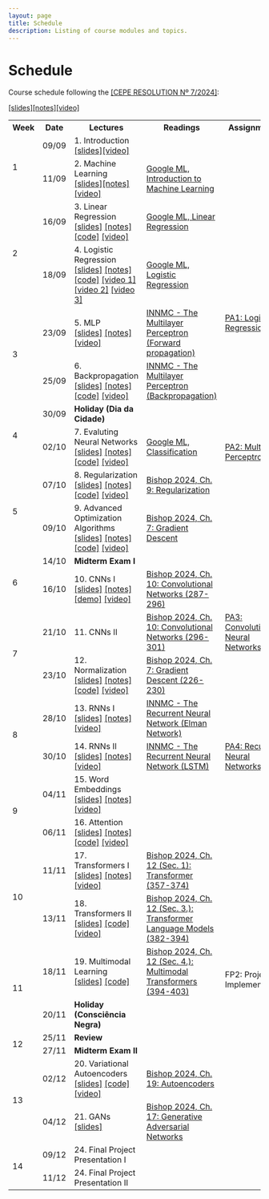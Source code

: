 ```yaml
---
layout: page
title: Schedule
description: Listing of course modules and topics.
---
```


# Schedule

Course schedule following the [[CEPE RESOLUTION Nº 7/2024]](https://www2.dti.ufv.br/noticias/files/anexos/1719953979.pdf):

<!-- {% for module in site.modules %}
{{ module }}
{% endfor %} -->

<table>
  <tr>
    <th>Week</th>
    <th>Date</th>
    <th>Lectures</th>
    <th>Readings</th>
    <th>Assignments</th>
  </tr>

  <!-- Semana 1 -->
  <tr>
    <td rowspan="2">1</td>
    <td>09/09</td>
    <td>1. Introduction<br><a href="{{ 'assets/slides/L01-introduction.pdf' | relative_url }}">[slides]</a><a href="https://youtu.be/77FNyBwjdV8">[video]</a></td>
    <td></td>
    <td></td>
  </tr>
  <tr>
    <td>11/09</td>
    <td>2. Machine Learning<br><a href="{{ 'assets/slides/L02-machine-learning.pdf' | relative_url }}">[slides]</a><a href="{{ 'assets/notes/L02-machine-learning.pdf' | relative_url }}">[notes]</a><a href="https://youtu.be/8iulB8B1iKE">[video]</a></td>
    <td>
      <a href="https://developers.google.com/machine-learning/intro-to-ml">Google ML, Introduction to Machine Learning</a>
    </td>
    <td></td>
  </tr>

  <!-- Semana 2 -->
  <tr>
    <td rowspan="2">2</td>
    <td>16/09</td>
    <td>3. Linear Regression<br>
      <a href="{{ 'assets/slides/L03-linear-regression.pdf' | relative_url }}">[slides]</a>
      <a href="{{ 'assets/notes/L03-linear-regression.pdf' | relative_url }}">[notes]</a>
      <a href="https://colab.research.google.com/drive/1wBSS1M9A3BqGwxSjmsSpLtGGwDCD5Ayh?usp=sharing">[code]</a>
      <a href="https://youtu.be/nUIU4UUNWVk">[video]</a>
    </td>
    <td>
      <a href="https://developers.google.com/machine-learning/crash-course/linear-regression">Google ML, Linear Regression</a>
    </td>
    <td></td>
  </tr>
  <tr>
    <td>18/09</td>
    <td>4. Logistic Regression<br>
      <a href="{{ 'assets/slides/L04-logistic-regression.pdf' | relative_url }}">[slides]</a>
      <a href="{{ 'assets/notes/L04-logistic-regression.pdf' | relative_url }}">[notes]</a>
      <a href="{{ 'https://colab.research.google.com/drive/1T9WFg3Du6kRLNcpyVmOMDzsVVHtxm9A_?usp=sharing' | relative_url }}">[code]</a>
      <a href="https://youtu.be/dcDRi5LbbeE">[video 1]</a>
      <a href="https://youtu.be/w8ANvqkW31g">[video 2]</a>
      <a href="https://youtu.be/czXVeuhkjV8">[video 3]</a>
    </td>
    <td>
      <a href="https://developers.google.com/machine-learning/crash-course/logistic-regression">Google ML, Logistic Regression</a>
    </td>
    <td rowspan="3">
      <a href="/assignments/pa1-logistic-regression">PA1: Logistic Regression</a>
    </td>
  </tr>

  <!-- Semana 3 -->
  <tr>
    <td rowspan="2">3</td>
    <td>23/09</td>
    <td>5. MLP<br>
      <a href="{{ 'assets/slides/L05-mlp.pdf' | relative_url }}">[slides]</a>
      <a href="{{ 'assets/notes/L05-mlp.pdf' | relative_url }}">[notes]</a>
      <a href="https://youtu.be/Egk8lOxanC8">[video]</a></td>
    <td>
      <a href="https://com-cog-book.github.io/com-cog-book/features/multilayer-perceptron.html"> INNMC - The Multilayer Perceptron (Forward propagation)</a>
    </td>
  </tr>

  <tr>
    <td>25/09</td>
    <td>6. Backpropagation<br>
      <a href="{{ 'assets/slides/L06-Backpropagation.pdf' | relative_url }}">[slides]</a>
      <a href="{{ 'assets/notes/L06-backpropagation.pdf' | relative_url }}">[notes]</a>
      <a href="https://colab.research.google.com/drive/19DfwHu1ZOPGJ8I4fHAzabCgISKc5JEhw?usp=sharing">[code]</a>
      <a href="https://youtu.be/43MVticRn5M">[video]</a>
    </td>
    <td>
      <a href="https://com-cog-book.github.io/com-cog-book/features/multilayer-perceptron.html#Backpropagation-algorithm"> INNMC - The Multilayer Perceptron (Backpropagation)</a>
    </td>
  </tr>

  <!-- Semana 5 -->
  <tr>
    <td rowspan="2">4</td>
    <td>30/09</td>
    <td><b>Holiday (Dia da Cidade)</b></td>
    <td></td>
    <td rowspan="3"><a href="/assignments/pa2-multilayer-perceptron">PA2: Multilayer Perceptron</a></td>
  </tr>
  <tr>
    <td>02/10</td>
    <td>7. Evaluting Neural Networks<br>
      <a href="{{ 'assets/slides/L07-evaluating-models.pdf' | relative_url }}">[slides]</a>
      <a href="{{ 'assets/notes/L07-evaluating-models.pdf' | relative_url }}">[notes]</a>
      <a href="https://colab.research.google.com/drive/1Upq6ugok09FHRi3SzCpDdbPCEDr3uGTF?usp=sharing">[code]</a>
      <a href="https://youtu.be/5uAzT4FxzbE">[video]</a>
    </td>
    <td>
    <a href="https://developers.google.com/machine-learning/crash-course/classification">Google ML, Classification</a>
    </td>
  </tr>

  <!-- Semana 6 -->
  <tr>
    <td rowspan="2">5</td>
    <td>07/10</td>
    <td>8. Regularization<br>
      <a href="{{ 'assets/slides/L08-regularization.pdf' | relative_url }}">[slides]</a>
      <a href="{{ 'assets/notes/L08-regularization.pdf' | relative_url }}">[notes]</a>
      <a href="{{ '#' | relative_url }}">[code]</a>
      <a href="https://youtu.be/8PH78PJ-WxA">[video]</a>
    </td>
    <td>
      <a href="https://issuu.com/cmb321/docs/deep_learning_ebook/270">Bishop 2024, Ch. 9: Regularization</a>
    </td>
  </tr>
  <tr>
    <td>09/10</td>
    <td>9. Advanced Optimization Algorithms<br>
      <a href="{{ 'assets/slides/L09-optimization.pdf' | relative_url }}">[slides]</a>
      <a href="{{ 'assets/notes/L09-optimization.pdf' | relative_url }}">[notes]</a>
      <a href="https://colab.research.google.com/drive/10SfBw31B0zA3yd5wFzjz9P5gy8x_R_dG?usp=sharing">[code]</a>
      <a href="https://youtu.be/5k47BbWpUsM">[video]</a>
    </td>
    <td>
      <a href="https://issuu.com/cmb321/docs/deep_learning_ebook/226">Bishop 2024, Ch. 7: Gradient Descent</a>
    </td>
    <td></td>
  </tr>

  <!-- Semana 7 -->
  <tr>
    <td rowspan="2">6</td>
    <td>14/10</td>
    <td><b>Midterm Exam I</b></td>
    <td></td>
    <td></td>
  </tr>
  <tr>
    <td>16/10</td>
    <td>10. CNNs I<br>
      <a href="{{ 'assets/slides/L10-cnn1.pdf' | relative_url }}">[slides]</a>
      <a href="{{ 'assets/notes/L10-cnn1.pdf' | relative_url }}">[notes]</a>
      <a href="https://setosa.io/ev/image-kernels/">[demo]</a>
      <a href="https://youtu.be/HOYlW_F36mY">[video]</a>
    </td>
    <td>
    <a href="https://issuu.com/cmb321/docs/deep_learning_ebook/302">Bishop 2024, Ch. 10: Convolutional Networks (287-296)</a>
    </td>
    <td rowspan="3"><a href="/assignments/pa3-cnn">PA3: Convolutional Neural Networks</a></td>
  </tr>

  <!-- Semana 8 -->
  <tr>
    <td rowspan="2">7</td>
    <td>21/10</td>
    <td>11. CNNs II<br>
    </td>
      <a href="{{ 'assets/slides/L11-cnn2.pdf' | relative_url }}">[slides]</a>
      <a href="{{ 'assets/notes/L11-cnn2.pdf' | relative_url }}">[notes]</a>
      <a href="https://youtu.be/pCTIaz-6ieg">[video]</a>
    <td>
        <a href="https://issuu.com/cmb321/docs/deep_learning_ebook/312">Bishop 2024, Ch. 10: Convolutional Networks (296-301)</a>
    </td>
  </tr>
  <tr>
    <td>23/10</td>
    <td>12. Normalization<br>
      <a href="{{ 'assets/slides/L12-normalization.pdf' | relative_url }}">[slides]</a>
      <a href="{{ 'assets/notes/L12-normalization.pdf' | relative_url }}">[notes]</a>
      <a href="https://colab.research.google.com/drive/1ENxS8fY82k12ePPsNFkzHEEhoetpH7Tm?usp=sharing">[code]</a>
      <a href="https://youtu.be/LcjdhyLVJKQ">[video]</a>
    </td>
    <td>
      <a href="https://issuu.com/cmb321/docs/deep_learning_ebook/312">Bishop 2024, Ch. 7: Gradient Descent (226-230)</a>
    </td>
    <!-- <td></td> -->
  </tr>  

  <!-- Semana 9 -->
  <tr>
    <td rowspan="2">8</td>
    <td>28/10</td>
    <td>13. RNNs I<br>
      <a href="{{ 'assets/slides/L13-rnn1.pdf' | relative_url }}">[slides]</a>
      <a href="{{ 'assets/notes/L13-rnn1.pdf' | relative_url }}">[notes]</a>
      <a href="https://youtu.be/tHTns0ag710">[video]</a>
    </td>
    <td>
        <a href="https://com-cog-book.github.io/com-cog-book/features/recurrent-net.html"> INNMC - The Recurrent Neural Network (Elman Network)</a>
    </td>
    <td rowspan="3"><a href="/assignments/pa4-rnn">PA4: Recurrent Neural Networks</a></td>
  </tr>
  <tr>
    <td>30/10</td>
    <td>14. RNNs II<br>
      <a href="{{ 'assets/slides/L14-rnn2.pdf' | relative_url }}">[slides]</a>
      <a href="{{ 'assets/notes/L14-rnn2.pdf' | relative_url }}">[notes]</a>
      <a href="https://youtu.be/Aetd41ovh-c">[video]</a>
    </td>
    <td>
            <a href="https://com-cog-book.github.io/com-cog-book/features/recurrent-net.html#Long-Short-Term-Memory-Network"> INNMC - The Recurrent Neural Network (LSTM)</a>
    </td> 
    <!-- <td></td> -->
  </tr>  

  <!-- Semana 10 -->
  <tr>
    <td rowspan="2">9</td>
    <td>04/11</td>
    <td>15. Word Embeddings<br>
      <a href="{{ 'assets/slides/L15-word-embedding.pdf' | relative_url }}">[slides]</a>
      <a href="{{ 'assets/notes/L15-word-embedding.pdf' | relative_url }}">[notes]</a>
      <a href="https://youtu.be/K5HXZoM0Ci0">[video]</a>
    </td>
    <td></td>
    <!-- <td></td> -->
  </tr>
  <tr>
    <td>06/11</td>
    <td>16. Attention<br>
      <a href="{{ 'assets/slides/L16-attention.pdf' | relative_url }}">[slides]</a>
      <a href="{{ 'assets/notes/L16-attention.pdf' | relative_url }}">[notes]</a>
      <a href="https://colab.research.google.com/drive/15H47hgj892aD_PGgRJ1mpkhAzfuRQ_cj?usp=sharing">[code]</a>
      <a href="https://youtu.be/NNj7l3L0GO8">[video]</a>
    </td>
    <td></td>
    <td rowspan="9">FP2: Project Implementation</td>
  </tr>  

  <!-- Semana 11 -->
  <tr>
    <td rowspan="2">10</td>
    <td>11/11</td>
    <td>17. Transformers I<br>
      <a href="{{ 'assets/slides/L17-transformers1.pdf' | relative_url }}">[slides]</a>
      <a href="{{ 'assets/notes/L17-transformers1.pdf' | relative_url }}">[notes]</a>
      <a href="https://youtu.be/ePfZblOKFZY">[video]</a>
    </td>
    <td>
      <a href="https://issuu.com/cmb321/docs/deep_learning_ebook/372">Bishop 2024, Ch. 12 (Sec. 1): Transformer (357-374)</a>
    </td>
  </tr>
  <tr>
    <td>13/11</td>
    <td>18. Transformers II<br>
      <a href="{{ 'assets/slides/L18-transformers2.pdf' | relative_url }}">[slides]</a>
      <a href="https://colab.research.google.com/drive/1fjX6u-05vl-YCxSzlGKkhhh31asw4Eg-?usp=sharing">[code]</a>
      <a href="https://youtu.be/PRIaSavy-tg">[video]</a>
    </td>
    <td>
      <a href="https://issuu.com/cmb321/docs/deep_learning_ebook/398">Bishop 2024, Ch. 12 (Sec. 3.): Transformer Language Models (382-394)</a>
    </td>
  </tr>  

  <!-- Semana 12 -->
  <tr>
    <td rowspan="2">11</td>
    <td>18/11</td>
    <td>19. Multimodal Learning<br>
      <a href="{{ 'assets/slides/L19-multimodal-learning.pdf' | relative_url }}">[slides]</a>
      <a href="https://colab.research.google.com/drive/1PgCtEBNxB1ZxlguE0kfRMKp0QrtkYV6z?usp=sharing">[code]</a>
    </td>
    <td>
    <a href="https://issuu.com/cmb321/docs/deep_learning_ebook/398">Bishop 2024, Ch. 12 (Sec. 4.): Multimodal Transformers (394-403)</a>
    </td>
  </tr>
  <tr>
    <td>20/11</td>
    <td><b>Holiday (Consciência Negra)</b></td>
    <td></td>
  </tr>  

  <!-- Semana 13 -->
  <tr>
    <td rowspan="2">12</td>
    <td>25/11</td>
    <td><b>Review</b></td>
    <td></td>
  </tr>
  <tr>
    <td>27/11</td>
    <td><b>Midterm Exam II</b></td>
    <td></td>
  </tr>  

  <!-- Semana 14 -->
  <tr>
    <td rowspan="2">13</td>
    <td>02/12</td>
    <td>20. Variational Autoencoders<br>
      <a href="{{ 'assets/slides/L20-vae.pdf' | relative_url }}">[slides]</a>
      <a href="https://colab.research.google.com/drive/1jTu1sVXY0ZJOR-KeYAIxX4GHlHAeSmJy?usp=sharing">[code]</a>
      <a href="https://youtu.be/v5jM-Kvd4V8">[video]</a>
    </td>
    <td>
    <a href="https://issuu.com/cmb321/docs/deep_learning_ebook/398">Bishop 2024, Ch. 19: Autoencoders</a>
    </td>
  </tr>
  <tr>
    <td>04/12</td>
    <td>21. GANs<br>
      <a href="{{ 'assets/slides/L21-gans.pdf' | relative_url }}">[slides]</a>
    </td>
    <td>
    <a href="https://issuu.com/cmb321/docs/deep_learning_ebook/546">Bishop 2024, Ch. 17: Generative Adversarial Networks</a>
    </td>
  </tr>  

  <!-- Semana 15 -->
  <tr>
    <td rowspan="2">14</td>
    <td>09/12</td>
    <td>24. Final Project Presentation I</td>
    <td></td>
    <td></td>
  </tr>
  <tr>
    <td>11/12</td>
    <td>24. Final Project Presentation II</td>
    <td></td>
    <td></td>
  </tr>  

</table>
